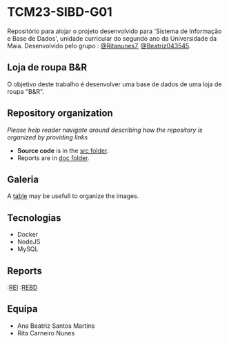 # TCM23-SIBD-G01

Repositório para alojar o projeto desenvolvido para 'Sistema de Informação e Base de Dados', unidade curricular do segundo ano da Universidade da Maia. Desenvolvido pelo grupo : [@Ritanunes7](https://github.com/Ritanunes7), [@Beatriz043545](https://github.com/Beatriz043545).


## Loja de roupa B&R

O objetivo deste trabalho é desenvolver uma base de dados de uma loja de roupa "B&R". 
## Repository organization

_Please help reader navigate around describing how the repository is organized by providing links_
* **Source code** is in the [src folder](src/).
* Reports are in [doc folder](doc/).

## Galeria

A [table](https://www.markdownguide.org/extended-syntax/#tables) may be usefull to organize the images.

## Tecnologias

* Docker
* NodeJS
* MySQL

## Reports

:[REI](REI/rei01.md)
:[REBD](REBD/rebd00.md)


## Equipa
* Ana Beatriz Santos Martins
* Rita Carneiro Nunes
